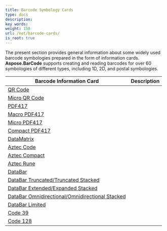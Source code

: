 ```yaml
---
title: Barcode Symbology Cards
type: docs
description:
key words: 
weight: 150
url: /net/barcode-cards/
is_root: true
---
```


The present section provides general information about some widely used barcode symbologies prepared in the form of information cards. **Aspose.BarCode** supports creating and reading barcodes for over 60 symbologies of different types, including 1D, 2D, and postal symbologies.

|Barcode Information Card|Description|
|---|---|
|[QR Code]()| |
|[Micro QR Code]()| |
|[PDF417]()| |
|[Macro PDF417]()| |
|[Micro PDF417]()| |
|[Compact PDF417]()| |
|[DataMatrix]()||
|[Aztec Code]()| |
|[Aztec Compact]()| |
|[Aztec Rune]()||
|[DataBar]()||
|[DataBar Truncated/Truncated Stacked]()||
|[DataBar Extended/Expanded Stacked]()||
|[DataBar Omnidirectional/Omnidirectional Stacked]()||
|[DataBar Limited]()||
|[Code 39]()||
|[Code 128]()||

